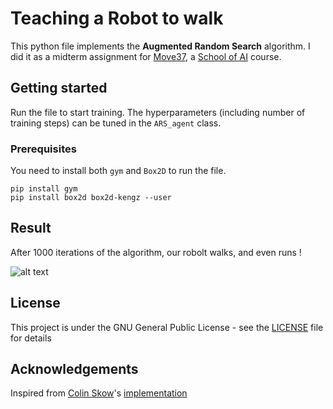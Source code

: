 # Teaching a Robot to walk

This python file implements the **Augmented Random Search** algorithm. I did it as a midterm assignment for [Move37](https://www.theschool.ai/courses/move-37-course/), a [School of AI](https://www.theschool.ai) course.


## Getting started

Run the file to start training. The hyperparameters (including number of training steps) can be tuned in  the ``ARS_agent`` class.


### Prerequisites

You need to install both ``gym`` and ``Box2D`` to run the file.

```
pip install gym
pip install box2d box2d-kengz --user
```


## Result

After 1000 iterations of the algorithm, our robolt walks, and even runs !

![alt text](https://github.com/RomDeffayet/Bipedal_robot_walk/blob/master/results_1000steps.gif)


## License

This project is under the GNU General Public License - see the [LICENSE](LICENSE) file for details

## Acknowledgements

Inspired from [Colin Skow](https://github.com/colinskow)'s [implementation](https://github.com/colinskow/move37/tree/master/ars)
